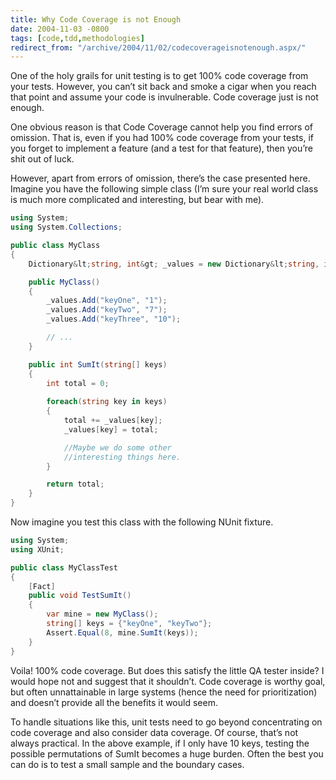 ```yaml
---
title: Why Code Coverage is not Enough
date: 2004-11-03 -0800
tags: [code,tdd,methodologies]
redirect_from: "/archive/2004/11/02/codecoverageisnotenough.aspx/"
---
```


One of the holy grails for unit testing is to get 100% code coverage
from your tests. However, you can’t sit back and smoke a cigar when you
reach that point and assume your code is invulnerable. Code coverage
just is not enough.

One obvious reason is that Code Coverage cannot help you find errors of
omission. That is, even if you had 100% code coverage from your tests,
if you forget to implement a feature (and a test for that feature), then
you’re shit out of luck.

However, apart from errors of omission, there’s the case presented here.
Imagine you have the following simple class (I’m sure your real world
class is much more complicated and interesting, but bear with me).

```csharp
using System;
using System.Collections;

public class MyClass
{
    Dictionary&lt;string, int&gt; _values = new Dictionary&lt;string, int&gt;();

    public MyClass()
    {
        _values.Add("keyOne", "1");
        _values.Add("keyTwo", "7");
        _values.Add("keyThree", "10");

        // ...
    }

    public int SumIt(string[] keys)
    {
        int total = 0;
        
		foreach(string key in keys)
        {
            total += _values[key];
            _values[key] = total;

            //Maybe we do some other
            //interesting things here.
        }

        return total;
    }
}
```

Now imagine you test this class with the following NUnit fixture.

```csharp
using System;
using XUnit;

public class MyClassTest
{
    [Fact]
    public void TestSumIt()
    {
        var mine = new MyClass();
        string[] keys = {"keyOne", "keyTwo"};
        Assert.Equal(8, mine.SumIt(keys));
    }
}
```

Voila! 100% code coverage. But does this satisfy the little QA tester
inside? I would hope not and suggest that it shouldn’t. Code coverage is
worthy goal, but often unnattainable in large systems (hence the need
for prioritization) and doesn’t provide all the benefits it would seem.

To handle situations like this, unit tests need to go beyond
concentrating on code coverage and also consider data coverage. Of
course, that’s not always practical. In the above example, if I only
have 10 keys, testing the possible permutations of SumIt becomes a huge
burden. Often the best you can do is to test a small sample and the
boundary cases.
